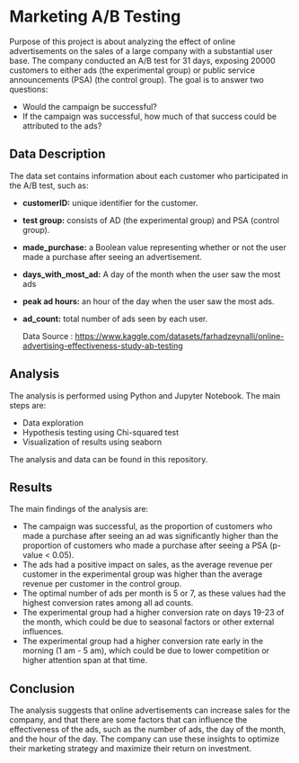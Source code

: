 # Marketing A/B Testing

Purpose of this project is about analyzing the effect of online advertisements on the sales of a large company with a substantial user base. The company conducted an A/B test for 31 days, exposing 20000 customers to either ads (the experimental group) or public service announcements (PSA) (the control group). The goal is to answer two questions:

- Would the campaign be successful?
- If the campaign was successful, how much of that success could be attributed to the ads?

## Data Description

The data set contains information about each customer who participated in the A/B test, such as:

- **customerID:** unique identifier for the customer.
- **test group:** consists of AD (the experimental group) and PSA (control group).
- **made_purchase:** a Boolean value representing whether or not the user made a purchase after seeing an advertisement.
- **days_with_most_ad:** A day of the month when the user saw the most ads
- **peak ad hours:** an hour of the day when the user saw the most ads.
- **ad_count:** total number of ads seen by each user.

  Data Source : https://www.kaggle.com/datasets/farhadzeynalli/online-advertising-effectiveness-study-ab-testing

## Analysis

The analysis is performed using Python and Jupyter Notebook. The main steps are:

- Data exploration
- Hypothesis testing using Chi-squared test
- Visualization of results using seaborn

The analysis and data can be found in this repository.

## Results

The main findings of the analysis are:

- The campaign was successful, as the proportion of customers who made a purchase after seeing an ad was significantly higher than the proportion of customers who made a purchase after seeing a PSA (p-value < 0.05).
- The ads had a positive impact on sales, as the average revenue per customer in the experimental group was higher than the average revenue per customer in the control group.
- The optimal number of ads per month is 5 or 7, as these values had the highest conversion rates among all ad counts.
- The experimental group had a higher conversion rate on days 19-23 of the month, which could be due to seasonal factors or other external influences.
- The experimental group had a higher conversion rate early in the morning (1 am - 5 am), which could be due to lower competition or higher attention span at that time.

## Conclusion

The analysis suggests that online advertisements can increase sales for the company, and that there are some factors that can influence the effectiveness of the ads, such as the number of ads, the day of the month, and the hour of the day. The company can use these insights to optimize their marketing strategy and maximize their return on investment.

